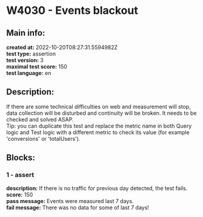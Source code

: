 # W4030 - Events blackout  
## Main info:  
**created at:** 2022-10-20T08:27:31.5594982Z  
**test type:** assertion  
**test version:** 3  
**maximal test score:** 150  
**test language:** en  
## Description:  
If there are some technical difficulties on web and measurement will stop, data collection will be disturbed and continuity will be broken. It needs to be checked and solved ASAP.<br>Tip: you can duplicate this test and replace the metric name in both Query logic and Test logic with a different metric to check its value (for example 'conversions' or 'totalUsers').  
## Blocks:  
### 1 - assert
**description:** If there is no traffic for previous day detected, the test fails.  
**score:** 150  
**pass message:** Events were measured last 7 days.  
**fail message:** There was no data for some of last 7 days!  
